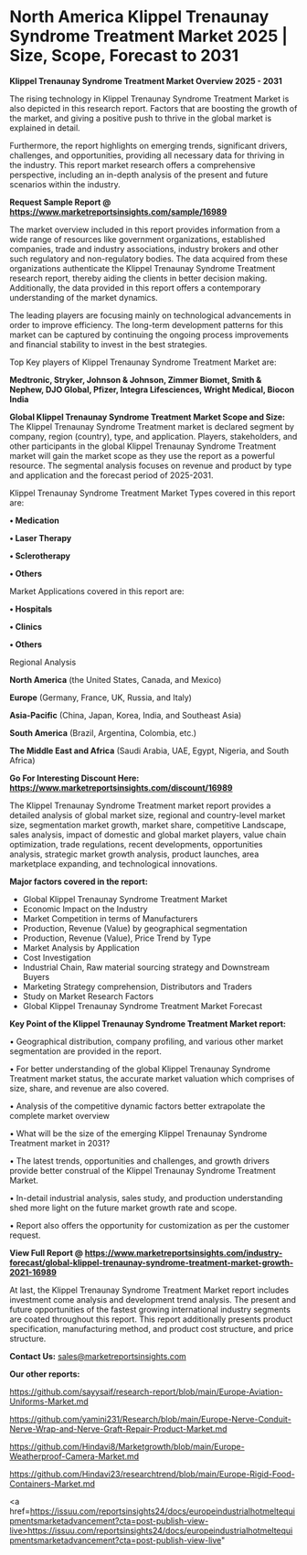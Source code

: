 # North America Klippel Trenaunay Syndrome Treatment Market 2025 | Size, Scope, Forecast to 2031

<Strong> Klippel Trenaunay Syndrome Treatment Market Overview 2025 - 2031</strong>

The rising technology in Klippel Trenaunay Syndrome Treatment Market is also depicted in this research report. Factors that are boosting the growth of the market, and giving a positive push to thrive in the global market is explained in detail.

Furthermore, the report highlights on emerging trends, significant drivers, challenges, and opportunities, providing all necessary data for thriving in the industry. This report market research offers a comprehensive perspective, including an in-depth analysis of the present and future scenarios within the industry.

<strong>Request Sample Report @ <a href=https://www.marketreportsinsights.com/sample/16989>https://www.marketreportsinsights.com/sample/16989</a></strong>

The market overview included in this report provides information from a wide range of resources like government organizations, established companies, trade and industry associations, industry brokers and other such regulatory and non-regulatory bodies. The data acquired from these organizations authenticate the Klippel Trenaunay Syndrome Treatment research report, thereby aiding the clients in better decision making. Additionally, the data provided in this report offers a contemporary understanding of the market dynamics.

The leading players are focusing mainly on technological advancements in order to improve efficiency. The long-term development patterns for this market can be captured by continuing the ongoing process improvements and financial stability to invest in the best strategies.

Top Key players of Klippel Trenaunay Syndrome Treatment Market are:

<strong>Medtronic, Stryker, Johnson & Johnson, Zimmer Biomet, Smith & Nephew, DJO Global, Pfizer, Integra Lifesciences, Wright Medical, Biocon India</strong>

<strong><b>Global Klippel Trenaunay Syndrome Treatment Market Scope and Size:</b></strong>
The Klippel Trenaunay Syndrome Treatment market is declared segment by company, region (country), type, and application. Players, stakeholders, and other participants in the global Klippel Trenaunay Syndrome Treatment market will gain the market scope as they use the report as a powerful resource. The segmental analysis focuses on revenue and product by type and application and the forecast period of 2025-2031.

Klippel Trenaunay Syndrome Treatment Market Types covered in this report are:

<strong>• Medication

• Laser Therapy

• Sclerotherapy

• Others</strong>

Market Applications covered in this report are:

<strong>• Hospitals

• Clinics

• Others</strong> 

Regional Analysis

<strong>North America</strong> (the United States, Canada, and Mexico)

<strong>Europe</strong> (Germany, France, UK, Russia, and Italy)

<strong>Asia-Pacific</strong> (China, Japan, Korea, India, and Southeast Asia)

<strong>South America</strong> (Brazil, Argentina, Colombia, etc.)

<strong>The Middle East and Africa</strong> (Saudi Arabia, UAE, Egypt, Nigeria, and South Africa)

<strong>Go For Interesting Discount Here: <a href=https://www.marketreportsinsights.com/discount/16989>https://www.marketreportsinsights.com/discount/16989</a></strong>

The Klippel Trenaunay Syndrome Treatment market report provides a detailed analysis of global market size, regional and country-level market size, segmentation market growth, market share, competitive Landscape, sales analysis, impact of domestic and global market players, value chain optimization, trade regulations, recent developments, opportunities analysis, strategic market growth analysis, product launches, area marketplace expanding, and technological innovations.

<strong><b>Major factors covered in the report:</b></strong>
<ul>
  <li>Global Klippel Trenaunay Syndrome Treatment Market </li>
  <li>Economic Impact on the Industry</li>
  <li>Market Competition in terms of Manufacturers</li>
  <li>Production, Revenue (Value) by geographical segmentation</li>
  <li>Production, Revenue (Value), Price Trend by Type</li>
  <li>Market Analysis by Application</li>
  <li>Cost Investigation</li>
  <li>Industrial Chain, Raw material sourcing strategy and Downstream Buyers</li>
  <li>Marketing Strategy comprehension, Distributors and Traders</li>
  <li>Study on Market Research Factors</li>
  <li>Global Klippel Trenaunay Syndrome Treatment Market Forecast</li>
</ul>

<strong><b>Key Point of the Klippel Trenaunay Syndrome Treatment Market report:</b></strong>

• Geographical distribution, company profiling, and various other market segmentation are provided in the report.

• For better understanding of the global Klippel Trenaunay Syndrome Treatment market status, the accurate market valuation which comprises of size, share, and revenue are also covered.

• Analysis of the competitive dynamic factors better extrapolate the complete market overview

• What will be the size of the emerging Klippel Trenaunay Syndrome Treatment market in 2031?

• The latest trends, opportunities and challenges, and growth drivers provide better construal of the Klippel Trenaunay Syndrome Treatment Market.

• In-detail industrial analysis, sales study, and production understanding shed more light on the future market growth rate and scope.

• Report also offers the opportunity for customization as per the customer request.

<strong><b>View Full Report @ <a href=https://www.marketreportsinsights.com/industry-forecast/global-klippel-trenaunay-syndrome-treatment-market-growth-2021-16989>https://www.marketreportsinsights.com/industry-forecast/global-klippel-trenaunay-syndrome-treatment-market-growth-2021-16989</a></b></strong>


At last, the Klippel Trenaunay Syndrome Treatment Market report includes investment come analysis and development trend analysis. The present and future opportunities of the fastest growing international industry segments are coated throughout this report. This report additionally presents product specification, manufacturing method, and product cost structure, and price structure.

<strong>Contact Us:</strong>
sales@marketreportsinsights.com

<strong>Our other reports:</strong>

<a href=https://github.com/sayysaif/research-report/blob/main/Europe-Aviation-Uniforms-Market.md>https://github.com/sayysaif/research-report/blob/main/Europe-Aviation-Uniforms-Market.md</a>

<a href=https://github.com/yamini231/Research/blob/main/Europe-Nerve-Conduit-Nerve-Wrap-and-Nerve-Graft-Repair-Product-Market.md>https://github.com/yamini231/Research/blob/main/Europe-Nerve-Conduit-Nerve-Wrap-and-Nerve-Graft-Repair-Product-Market.md</a>

<a href=https://github.com/Hindavi8/Marketgrowth/blob/main/Europe-Weatherproof-Camera-Market.md>https://github.com/Hindavi8/Marketgrowth/blob/main/Europe-Weatherproof-Camera-Market.md</a>

<a href=https://github.com/Hindavi23/researchtrend/blob/main/Europe-Rigid-Food-Containers-Market.md>https://github.com/Hindavi23/researchtrend/blob/main/Europe-Rigid-Food-Containers-Market.md</a>

<a href=https://issuu.com/reportsinsights24/docs/europeindustrialhotmeltequipmentsmarketadvancement?cta=post-publish-view-live>https://issuu.com/reportsinsights24/docs/europeindustrialhotmeltequipmentsmarketadvancement?cta=post-publish-view-live</a>"
